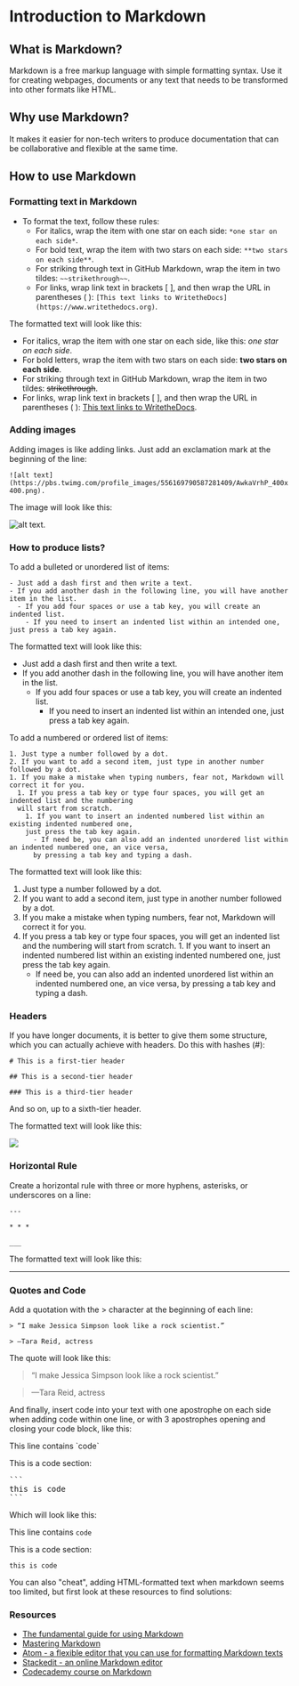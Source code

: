 # Introduction to Markdown

## What is Markdown?

Markdown is a free markup language with simple formatting syntax. Use it for creating webpages, documents or any text that needs to be transformed into other formats like HTML.

## Why use Markdown?

It makes it easier for non-tech writers to produce documentation that can be collaborative and flexible at the same time.

## How to use Markdown

### Formatting text in Markdown

- To format the text, follow these rules:
  - For italics, wrap the item with one star on each side: `*one star on each side*`.
  - For bold text, wrap the item with two stars on each side: `**two stars on each side**`.
  - For striking through text in GitHub Markdown, wrap the item in two tildes: `~~strikethrough~~`.
  - For links, wrap link text in brackets [ ], and then wrap the URL in parentheses ( ): `[This text links to WritetheDocs](https://www.writethedocs.org)`.

The formatted text will look like this:

- For italics, wrap the item with one star on each side, like this: *one star on each side*.
- For bold letters, wrap the item with two stars on each side: **two stars on each side**.
- For striking through text in GitHub Markdown, wrap the item in two tildes: ~~strikethrough~~.
- For links, wrap link text in brackets [ ], and then wrap the URL in parentheses ( ): [This text links to WritetheDocs](https://www.writethedocs.org/).

### Adding images

Adding images is like adding links. Just add an exclamation mark at the beginning of the line:

`![alt text](https://pbs.twimg.com/profile_images/556169790587281409/AwkaVrhP_400x400.png).`

The image will look like this:

![alt text](https://pbs.twimg.com/profile_images/556169790587281409/AwkaVrhP_400x400.png).

### How to produce lists?

To add a bulleted or unordered list of items:

```
- Just add a dash first and then write a text.
- If you add another dash in the following line, you will have another item in the list.
  - If you add four spaces or use a tab key, you will create an indented list.
    - If you need to insert an indented list within an intended one, just press a tab key again.
```

The formatted text will look like this:

- Just add a dash first and then write a text.
- If you add another dash in the following line, you will have another item in the list.
  - If you add four spaces or use a tab key, you will create an indented list.
    - If you need to insert an indented list within an intended one, just press a tab key again.

To add a numbered or ordered list of items:

```
1. Just type a number followed by a dot.
2. If you want to add a second item, just type in another number followed by a dot.
1. If you make a mistake when typing numbers, fear not, Markdown will correct it for you.
  1. If you press a tab key or type four spaces, you will get an indented list and the numbering
  will start from scratch.
    1. If you want to insert an indented numbered list within an existing indented numbered one,
    just press the tab key again.
      - If need be, you can also add an indented unordered list within an indented numbered one, an vice versa,
      by pressing a tab key and typing a dash.
```

The formatted text will look like this:

1. Just type a number followed by a dot.
2. If you want to add a second item, just type in another number followed by a dot.
1. If you make a mistake when typing numbers, fear not, Markdown will correct it for you.
  1. If you press a tab key or type four spaces, you will get an indented list and the numbering will start from scratch.
    1. If you want to insert an indented numbered list within an existing indented numbered one,
    just press the tab key again.
      - If need be, you can also add an indented unordered list within an indented numbered one, an vice versa,
      by pressing a tab key and typing a dash.

### Headers

If you have longer documents, it is better to give them some structure, which you can actually achieve with headers. Do this with hashes (#):

`# This is a first-tier header`

`## This is a second-tier header`

`### This is a third-tier header`

And so on, up to a sixth-tier header.

The formatted text will look like this:

![](/_static/img/guide/markdown-headers.png)

### Horizontal Rule

Create a horizontal rule with three or more hyphens, asterisks, or underscores on a line:

`---`

`* * *`

`___`

The formatted text will look like this:

---

### Quotes and Code

Add a quotation with the > character at the beginning of each line:

```
> “I make Jessica Simpson look like a rock scientist.”

> —Tara Reid, actress
```

The quote will look like this:

> “I make Jessica Simpson look like a rock scientist.”

> —Tara Reid, actress

And finally, insert code into your text with one apostrophe on each side when adding code within one line, or with 3 apostrophes opening and closing your code block, like this:

This line contains \`code\`

This is a code section:

<pre>
```
this is code
```
</pre>

Which will look like this:

This line contains `code`

This is a code section:

```
this is code
```

You can also "cheat", adding HTML-formatted text when markdown seems too limited, but first look at these resources to find solutions:

### Resources

- [The fundamental guide for using Markdown](https://daringfireball.net/projects/markdown/)
- [Mastering Markdown](https://guides.github.com/features/mastering-markdown/)
- [Atom - a flexible editor that you can use for formatting Markdown texts](https://atom.io/)
- [Stackedit - an online Markdown editor](https://stackedit.io/editor)
- [Codecademy course on Markdown](https://www.codecademy.com/courses/web-intermediate-en-Bw3bg/0/1)
